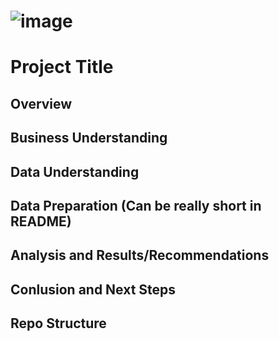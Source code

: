# ![image](https://github.com/yaterjo/Project_Aviation_Endeavor/assets/149345881/ba31b32e-466d-4f5b-a27a-241608b6836d)

# Project Title
## Overview
## Business Understanding
## Data Understanding
## Data Preparation (Can be really short in README)
## Analysis and Results/Recommendations
## Conlusion and Next Steps
## Repo Structure
